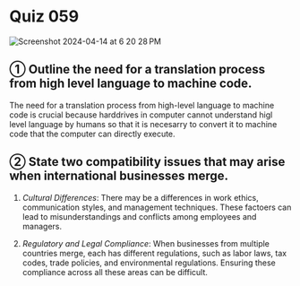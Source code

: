 # Quiz 059
<img width="max" alt="Screenshot 2024-04-14 at 6 20 28 PM" src="https://github.com/hasmhib/unit4-2024/assets/142870448/72b049db-8abe-4d47-bf68-6faf3962c429">

## ① Outline the need for a translation process from high level language to machine code. 

The need for a translation process from high-level language to machine code is crucial because harddrives in computer cannot understand higl level language by humans so that it is necesarry to convert it to machine code that the computer can directly execute.


## ② State two compatibility issues that may arise when international businesses merge. 

1. _Cultural Differences_: There may be a differences in work ethics, communication styles, and management techniques. These factoers can lead to misunderstandings and conflicts among employees and managers.

2. _Regulatory and Legal Compliance_: When businesses from multiple countries merge, each has different regulations, such as labor laws, tax codes, trade policies, and environmental regulations. Ensuring these compliance across all these areas can be difficult. 


